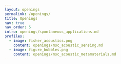 ```yaml
---
layout: openings
permalink: /openings/
title: Openings
nav: true
nav_order: 5
intro: openings/spontaneous_applications.md
profiles:
  - image: fisher_acoustics.png
    content: openings/msc_acoustic_sensing.md
  - image: figure_bubbles.png
    content: openings/msc_acoustic_metamaterials.md
---
```

